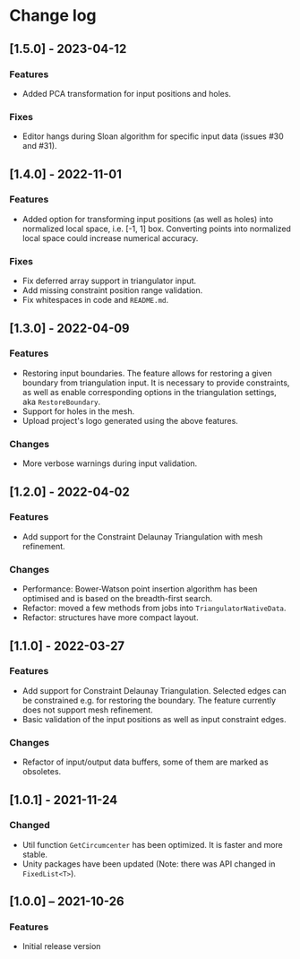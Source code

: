 # Change log

## [1.5.0] - 2023-04-12

### Features

- Added PCA transformation for input positions and holes.

### Fixes

- Editor hangs during Sloan algorithm for specific input data (issues #30 and #31).

## [1.4.0] - 2022-11-01

### Features

- Added option for transforming input positions (as well as holes) into normalized local space, i.e. [-1, 1] box. Converting points into normalized local space could increase numerical accuracy.

### Fixes

- Fix deferred array support in triangulator input.
- Add missing constraint position range validation.
- Fix whitespaces in code and `README.md`.

## [1.3.0] - 2022-04-09

### Features

- Restoring input boundaries. The feature allows for restoring a given boundary from triangulation input.
It is necessary to provide constraints, as well as enable corresponding
options in the triangulation settings, aka `RestoreBoundary`.
- Support for holes in the mesh.
- Upload project's logo generated using the above features. 

### Changes

- More verbose warnings during input validation.

## [1.2.0] - 2022-04-02

### Features

- Add support for the Constraint Delaunay Triangulation with mesh refinement.

### Changes

- Performance: Bower-Watson point insertion algorithm has been optimised and is based on the breadth-first search.
- Refactor: moved a few methods from jobs into `TriangulatorNativeData`.
- Refactor: structures have more compact layout. 

## [1.1.0] - 2022-03-27

### Features

- Add support for Constraint Delaunay Triangulation. Selected edges can be constrained e.g. for restoring the boundary. The feature currently does not support mesh refinement. 
- Basic validation of the input positions as well as input constraint edges.

### Changes

- Refactor of input/output data buffers, some of them are marked as obsoletes. 

## [1.0.1] - 2021-11-24

### Changed

- Util function `GetCircumcenter` has been optimized. It is faster and more stable.
- Unity packages have been updated (Note: there was API changed in `FixedList<T>`).

## [1.0.0] ⁠– 2021-10-26

### Features

- Initial release version
